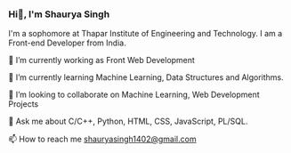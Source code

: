 ###                                                          Hi👋, I'm Shaurya Singh
I'm a sophomore at Thapar Institute of Engineering and Technology. I am a Front-end Developer from India.

🔭 I’m currently working as Front Web Development

🌱 I’m currently learning Machine Learning, Data Structures and Algorithms.

👯 I’m looking to collaborate on Machine Learning, Web Development Projects

💬 Ask me about C/C++, Python, HTML, CSS, JavaScript, PL/SQL.

📫 How to reach me shauryasingh1402@gmail.com
